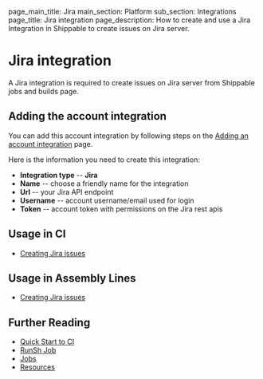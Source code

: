 page_main_title: Jira
main_section: Platform
sub_section: Integrations
page_title: Jira integration
page_description: How to create and use a Jira Integration in Shippable to create issues on Jira server.

# Jira integration

A Jira integration is required to create issues on Jira server from Shippable jobs and builds page.

## Adding the account integration

You can add this account integration by following steps on the [Adding an account integration](/platform/tutorial/integration/howto-crud-integration/) page.

Here is the information you need to create this integration:

* **Integration type** -- **Jira**
* **Name** -- choose a friendly name for the integration
* **Url** -- your Jira API endpoint
* **Username** --  account username/email used for login
* **Token** -- account token with permissions on the Jira rest apis

## Usage in CI

* [Creating Jira issues](/platform/tutorial/workflow/create-jira-issues.md)

## Usage in Assembly Lines

* [Creating Jira issues](/platform/tutorial/workflow/create-jira-issues.md)

## Further Reading
* [Quick Start to CI](/getting-started/ci-sample)
* [RunSh Job](/platform/workflow/job/runsh)
* [Jobs](/platform/workflow/job/overview)
* [Resources](/platform/workflow/resource/overview)
